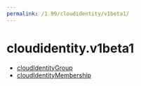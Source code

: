 ```yaml
---
permalink: /1.99/cloudidentity/v1beta1/
---
```


# cloudidentity.v1beta1



* [cloudIdentityGroup](cloudIdentityGroup.md)
* [cloudIdentityMembership](cloudIdentityMembership.md)